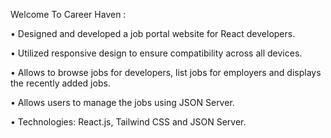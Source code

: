 Welcome To Career Haven :

• Designed and developed a job portal website for React developers.

• Utilized responsive design to ensure compatibility across all devices.

• Allows to browse jobs for developers, list jobs for employers and displays the recently added jobs.

• Allows users to manage the jobs using JSON Server.

• Technologies: React.js, Tailwind CSS and JSON Server.
